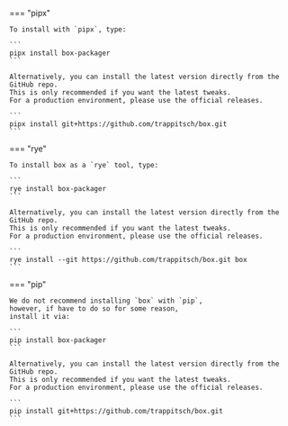 === "pipx"

    To install with `pipx`, type:

    ```
    pipx install box-packager
    ```

    Alternatively, you can install the latest version directly from the GitHub repo.
    This is only recommended if you want the latest tweaks.
    For a production environment, please use the official releases.

    ```
    pipx install git+https://github.com/trappitsch/box.git
    ```

=== "rye"

    To install box as a `rye` tool, type:

    ```
    rye install box-packager
    ```

    Alternatively, you can install the latest version directly from the GitHub repo.
    This is only recommended if you want the latest tweaks.
    For a production environment, please use the official releases.

    ```
    rye install --git https://github.com/trappitsch/box.git box
    ```

=== "pip"

    We do not recommend installing `box` with `pip`,
    however, if have to do so for some reason,
    install it via:

    ```
    pip install box-packager
    ```

    Alternatively, you can install the latest version directly from the GitHub repo.
    This is only recommended if you want the latest tweaks.
    For a production environment, please use the official releases.

    ```
    pip install git+https://github.com/trappitsch/box.git
    ```
